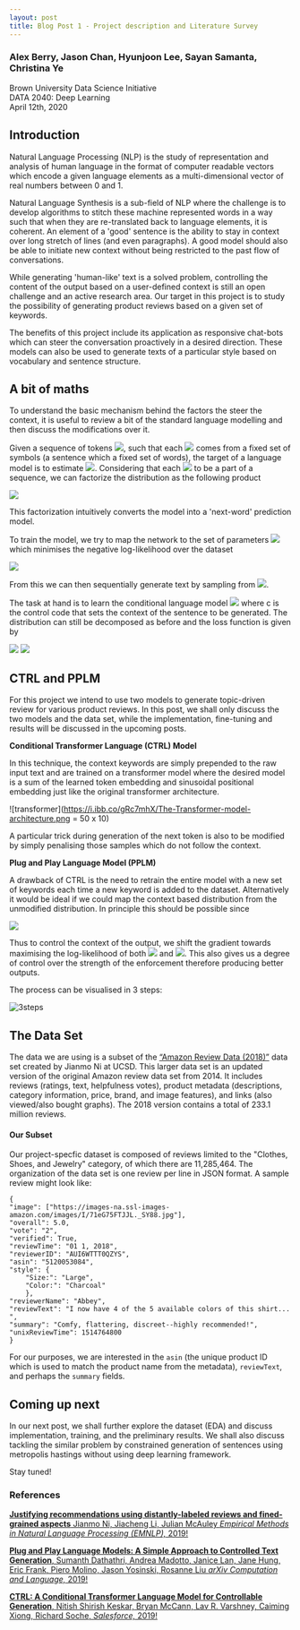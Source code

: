 ```yaml
---
layout: post
title: Blog Post 1 - Project description and Literature Survey
---
```


### Alex Berry, Jason Chan, Hyunjoon Lee, Sayan Samanta, Christina Ye
Brown University Data Science Initiative  
DATA 2040: Deep Learning  
April 12th, 2020

## Introduction

Natural Language Processing (NLP) is the study of representation and analysis of human language in the format of computer readable vectors which encode a given language elements as a multi-dimensional vector of real numbers between 0 and 1.

Natural Language Synthesis is a sub-field of NLP where the challenge is to develop algorithms to stitch these machine represented words in a way such that when they are re-translated back to language elements, it is coherent. An element of a 'good' sentence is the ability to stay in context  over long stretch of lines (and even paragraphs). A good model should also be able to initiate new context without being restricted to the past flow of conversations.

While generating 'human-like' text is a solved problem, controlling the content of the output based on a user-defined context is still an open challenge and an active research area. Our target in this project is to study the possibility of generating product reviews based on a given set of keywords.

The benefits of this project include its application as responsive chat-bots which can steer the conversation proactively in a desired direction. These models can also be used to generate texts of a particular style based on vocabulary and sentence structure. 

##  A bit of maths

To understand the basic mechanism behind the factors the steer the context, it is useful to review a bit of the standard language modelling and then discuss the modifications over it.

Given a sequence of tokens <img src="https://render.githubusercontent.com/render/math?math=X = \{x_0 , \dots , x_n\}">, such that each <img src="https://render.githubusercontent.com/render/math?math=x_i"> comes from a fixed set of symbols (a sentence which a fixed set of words), the target of a language model is to estimate <img src="https://render.githubusercontent.com/render/math?math=p(x)">. Considering that each <img src="https://render.githubusercontent.com/render/math?math=x_i"> to be a part of a sequence, we can factorize the distribution as the following product

<img src="https://render.githubusercontent.com/render/math?math=p(x) = \prod_{i=1}^n p(x_i|x_{\textless i})">

This factorization intuitively converts the model into a 'next-word' prediction model. 

To train the model, we try to map the network to the set of parameters <img src="https://render.githubusercontent.com/render/math?math=\theta"> which minimises the negative log-likelihood over the dataset

<img src="https://render.githubusercontent.com/render/math?math=\mathcal{L} = -\sum_{k=1}^D\log p_\theta(x_i^k|x_{\textless i}^k)">

From this we can then sequentially generate text by sampling from <img src="https://render.githubusercontent.com/render/math?math=p(x) = \prod_{i=1}^n p(x_i|x_{\textless i})">.

The task at hand is to learn the conditional language model <img src="https://render.githubusercontent.com/render/math?math=p(x|c)"> where c is the control code that sets the context of the sentence to be generated. The distribution can still be decomposed as before and the loss function is given by

<img src="https://render.githubusercontent.com/render/math?math=p(x|c) = \prod_{i=1}^n p(x_i|x_{\textless i},c)">

<img src="https://render.githubusercontent.com/render/math?math=\mathcal{L} = -\sum_{k=1}^D\log p_\theta(x_i^k|x_{\textless i}^k,c)">

## CTRL and PPLM

For this project we intend to use two models to generate topic-driven review for various product reviews. In this post, we shall only discuss the two models and the data set, while the implementation, fine-tuning and results will be discussed in the upcoming posts.

**Conditional Transformer Language (CTRL) Model** 

In this technique, the context keywords are simply prepended to the raw input text and are trained on a transformer model where the desired model is a sum of the learned token embedding and sinusoidal positional embedding just like the original transformer architecture.

![transformer](https://i.ibb.co/gRc7mhX/The-Transformer-model-architecture.png = 50 x 10)

A  particular trick during generation of the next token is also to be modified by simply penalising those samples which do not follow the context.

**Plug and Play Language Model (PPLM)**

A drawback of CTRL is the need to retrain the entire model with a new set of keywords each time a new keyword is added to the dataset. Alternatively it would be ideal if we could map the context based distribution from the unmodified distribution. In principle this should be possible since 

<img src="https://render.githubusercontent.com/render/math?math=p(x|c) \propto p(c|x)p(x)">

Thus to control the context of the output, we shift the gradient towards maximising the log-likelihood of both <img src="https://render.githubusercontent.com/render/math?math=p(c|x)"> and <img src="https://render.githubusercontent.com/render/math?math=p(x)">.  This also gives us a degree of control over the strength of the enforcement therefore producing better outputs. 

The process can be visualised in 3 steps:

![3steps](https://i.ibb.co/THNtQns/Screenshot-from-2020-04-12-21-11-26.png)

## The Data Set

The data we are using is a subset of the [“Amazon Review Data (2018)”](https://nijianmo.github.io/amazon/index.html) data set created by Jianmo Ni at UCSD. This larger data set is an updated version of the original Amazon review data set from 2014. It includes reviews (ratings, text, helpfulness votes), product metadata (descriptions, category information, price, brand, and image features), and links (also viewed/also bought graphs). The 2018 version contains a total of 233.1 million reviews.

#### Our Subset

Our project-specfic dataset is composed of reviews limited to the "Clothes, Shoes, and Jewelry" category, of which there are 11,285,464. The organization of the data set is one review per line in JSON format. A sample review might look like:
```
{
"image": ["https://images-na.ssl-images-amazon.com/images/I/71eG75FTJJL._SY88.jpg"],
"overall": 5.0, 
"vote": "2", 
"verified": True, 
"reviewTime": "01 1, 2018", 
"reviewerID": "AUI6WTTT0QZYS", 
"asin": "5120053084", 
"style": {
	"Size:": "Large", 
	"Color:": "Charcoal"
	}, 
"reviewerName": "Abbey", 
"reviewText": "I now have 4 of the 5 available colors of this shirt... ", 
"summary": "Comfy, flattering, discreet--highly recommended!", 
"unixReviewTime": 1514764800
}
```
 For our purposes, we are interested in the `asin` (the unique product ID which is used to match the product name from the metadata), `reviewText`, and perhaps the `summary` fields.

## Coming up next

In our next post, we shall further explore the dataset (EDA) and discuss implementation, training, and the preliminary results. We shall also discuss tackling the similar problem by constrained generation of sentences using metropolis hastings without using deep learning framework.

Stay tuned!

### References

[**Justifying recommendations using distantly-labeled reviews and fined-grained aspects**
Jianmo Ni, Jiacheng Li, Julian McAuley
*Empirical Methods in Natural Language Processing (EMNLP),* 2019!](https://www.aclweb.org/anthology/D19-1018/)

[**Plug and Play Language Models: A Simple Approach to Controlled Text Generation**, 
Sumanth Dathathri, Andrea Madotto, Janice Lan, Jane Hung, Eric Frank, Piero Molino, Jason Yosinski, Rosanne Liu
*arXiv Computation and Language,* 2019!](https://arxiv.org/abs/1912.02164v4?fbclid=IwAR2M07hVqRQS89WE-IU3s57f5FPZ-srHn0qATa_2k5G9Foc2TSQJ9Sw7zVg)

[**CTRL: A Conditional Transformer Language Model for Controllable Generation**, 
Nitish Shirish Keskar,  Bryan McCann,  Lav R. Varshney,  Caiming Xiong,  Richard Soche, 
*Salesforce,* 2019!](https://arxiv.org/abs/1909.05858)

